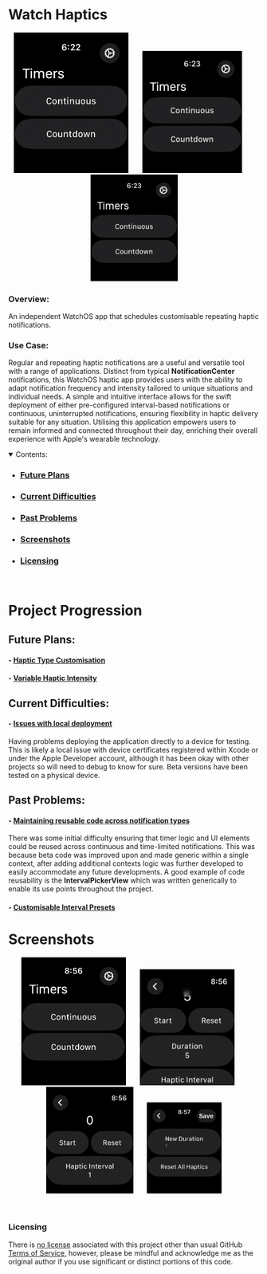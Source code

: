 # Watch Haptics

<section align="center">
  <img src="PreviewAssets/ScreenRecording1.gif" width="230" title="Countdown Timer Example">
  &nbsp;&nbsp;&nbsp;&nbsp;&nbsp;
  <img src="PreviewAssets/ScreenRecording2.gif" width="200"  title="Continuous Timer Example">
  &nbsp;&nbsp;&nbsp;&nbsp;&nbsp;
<img src="PreviewAssets/ScreenRecording3.gif" width="175"  title="Edit Intervals Example">
</section>

### Overview:

An independent WatchOS app that schedules customisable repeating haptic notifications.

### Use Case:

Regular and repeating haptic notifications are a useful and versatile tool with a range of applications. Distinct from typical **NotificationCenter** notifications, this WatchOS haptic app provides users with the ability to adapt notification frequency and intensity tailored to unique situations and individual needs. A simple and intuitive interface allows for the swift deployment of either pre-configured interval-based notifications or continuous, uninterrupted notifications, ensuring flexibility in haptic delivery suitable for any situation. Utilising this application empowers users to remain informed and connected throughout their day, enriching their overall experience with Apple's wearable technology.



<details open>
        <summary>Contents:</summary>
        <ul class="overview-section">
        <li><h3><a href="#future-plans">Future Plans</a></h3></li>
        <li><h3><a href="#current-difficulties">Current Difficulties</a></h3></li>
        <li><h3><a href="#past-problems">Past Problems</a></h3></li>
        <li><h3><a href="#screenshots">Screenshots</a></h3></li>
        <li><h3><a href="#licensing">Licensing</a></h3></li>
    </ul>
    </details>
&nbsp;

# Project Progression


## Future Plans:

#### - <ins>Haptic Type Customisation</ins>

#### - <ins>Variable Haptic Intensity</ins>


## Current Difficulties:


#### - <ins>Issues with local deployment</ins>

Having problems deploying the application directly to a device for testing. This is likely a local issue with device certificates registered within Xcode or under the Apple Developer account, although it has been okay with other projects so will need to debug to know for sure. Beta versions have been tested on a physical device.


## Past Problems:

#### - <ins>Maintaining reusable code across notification types</ins>

There was some initial difficulty ensuring that timer logic and UI elements could be reused across continuous and time-limited notifications. This was because beta code was improved upon and made generic within a single context, after adding additional contexts logic was further developed to easily accommodate any future developments. A good example of code reusability is the **IntervalPickerView** which was written generically to enable its use points throughout the project.



#### - <ins>Customisable Interval Presets</ins>



# Screenshots



<p align="center">
<img src="PreviewAssets/Screenshot1.png" width="210"  title="Timers View">
&nbsp;&nbsp;&nbsp;&nbsp;&nbsp;
<img src="PreviewAssets/Screenshot2.png" width="190"  title="Countdown Timer View">
&nbsp;&nbsp;&nbsp;&nbsp;&nbsp;
  <img src="PreviewAssets/Screenshot3.png" width="175"  title="Continuous Timer View">
  &nbsp;&nbsp;&nbsp;&nbsp;&nbsp;
  <img src="PreviewAssets/Screenshot4.png" width="150"  title="Edit Interval View">
</p>
<br>


### Licensing

There is [no license](https://choosealicense.com/no-permission/) associated with this project other than usual GitHub [Terms of Service](https://docs.github.com/en/site-policy/github-terms/github-terms-of-service), however, please be mindful and acknowledge me as the original author if you use significant or distinct portions of this code.
